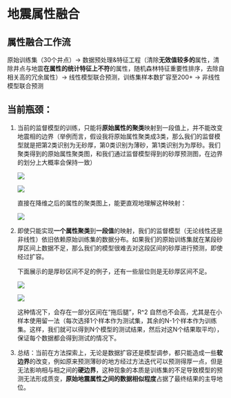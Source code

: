 # 地震属性融合

## 属性融合工作流

原始训练集（30个井点）→ 数据预处理&特征工程（清除**无效值较多的**属性，清除井点与地震**在属性的统计特征上不符**的属性，随机森林特征重要性排序，去除自相关高的冗余属性）→ 线性模型联合预测，训练集样本数扩容至200+ → 非线性模型联合预测

## 当前瓶颈：

1. 当前的监督模型的训练，只能将**原始属性的聚类**映射到一段值上，并不能改变地震相的边界（举例而言，假设我将原始属性聚类成3类，那么我们的监督模型就是把第2类识别为无砂厚，第0类识别为薄砂，第1类识别为为厚砂。我们聚类得到的原始属性聚类图，和我们通过监督模型得到的砂厚预测图，在边界的划分上大概率会保持一致）

    ![](H6-2\output\pca_3_clusters_gmm_spatial.png)

    ![](H6-2\output\loocv_final_prediction_svr_map_with_wells.png)

    直接在降维之后的属性的聚类图上，能更直观地理解这种映射：

    ![](H6-2\output\pca_3_clusters_gmm_pca_projection.png)



2. 即使只能实现**一个属性聚类**到**一段值**的映射，我们的监督模型（无论线性还是非线性）依旧依赖原始训练集的数据分布。如果我们的原始训练集就在某段砂厚区间上数据不足，那么我们的模型很难去对这段区间的砂厚进行预测，即使经过扩容。

    下面展示的是厚砂区间不足的例子，还有一些层位则是无砂厚区间不足。

    ![](H6-2\output\real_vs_pseudo_thickness_histogram.png)

    ![](H6-2\output\svr_loocv_pred_vs_true.png)

    这种情况下，会存在一部分区间在“拖后腿”，R^2 自然也不会高，尤其是在小样本使用留一法（每次选择1个样本作为测试集，其余的N-1个样本作为训练集。这样，我们就可以得到N个模型的测试结果，然后对这N个结果取平均），保证每个数据都会得到测试的情况下。



3. 总结：当前在方法探索上，无论是数据扩容还是模型调参，都只能造成一些**软边界**的改变，例如原来预测薄砂的地方经过方法迭代可以预测得厚一点，但是无法影响相与相之间的**硬边界**，这种现象的本质是训练集的不足导致模型的预测无法形成质变，**原始地震属性之间的数据相似程度**占据了最终结果的主导地位。

